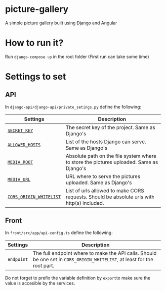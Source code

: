 # picture-gallery
A simple picture gallery built using Django and Angular

# How to run it?

Run `django-compose up` in the root folder (First run can take some time)

# Settings to set

## API

In `django-api/django-api/private_setings.py` define the following:

Settings|Description
--------|-----------
[`SECRET_KEY`](https://docs.djangoproject.com/en/3.0/ref/settings/#secret-key)|The secret key of the project. Same as Django's
[`ALLOWED_HOSTS`](https://docs.djangoproject.com/en/3.0/ref/settings/#allowed-hosts)|List of the hosts Django can serve. Same as Django's
[`MEDIA_ROOT`](https://docs.djangoproject.com/en/3.0/ref/settings/#media-root)|Absolute path on the file system where to store the pictures uploaded. Same as Django's
[`MEDIA_URL`](https://docs.djangoproject.com/en/3.0/ref/settings/#media-url)|URL where to serve the pictures uploaded. Same as Django's
[`CORS_ORIGIN_WHITELIST`](https://github.com/adamchainz/django-cors-headers#cors_origin_whitelist)|List of urls allowed to make CORS requests. Should be absolute urls with http(s) included.

## Front

In `front/src/app/api-config.ts` define the following:

Settings|Description
--------|-----------
`endpoint`|The full endpoint where to make the API calls. Should be one set in `CORS_ORIGIN_WHITELIST`, at least for the root part.
 
 Do not forget to prefix the variable definition by `export`to make sure the value is accesible by the services.
